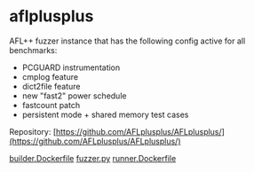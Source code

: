 # aflplusplus

AFL++ fuzzer instance that has the following config active for all benchmarks:
  - PCGUARD instrumentation 
  - cmplog feature
  - dict2file feature
  - new "fast2" power schedule
  - fastcount patch
  - persistent mode + shared memory test cases

Repository: [https://github.com/AFLplusplus/AFLplusplus/](https://github.com/AFLplusplus/AFLplusplus/)

[builder.Dockerfile](builder.Dockerfile)
[fuzzer.py](fuzzer.py)
[runner.Dockerfile](runner.Dockerfile)
